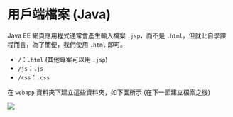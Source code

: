 # 用戶端檔案 (Java)

Java EE 網頁應用程式通常會產生輸入檔案 `.jsp`，而不是 `.html`，但就此自學課程而言，為了簡便，我們使用 `.html` 即可。

- `/`：`.html` (其他專案可以用 `.jsp`)
- `/js`：`.js`
- `/css`：`.css`

在 `webapp` 資料夾下建立這些資料夾，如下圖所示 (在下一節建立檔案之後)

![](_media/java/Eclipse_client_side.png)